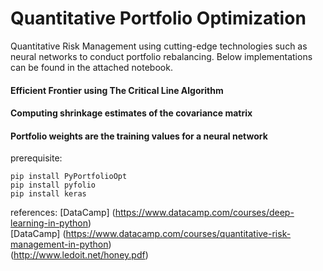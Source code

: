 # Quantitative Portfolio Optimization

Quantitative Risk Management using cutting-edge technologies such as neural networks to conduct portfolio rebalancing.
Below implementations can be found in the attached notebook.

#### Efficient Frontier using The Critical Line Algorithm<br>

#### Computing shrinkage estimates of the covariance matrix<br>

#### Portfolio weights are the training values for a neural network<br>


prerequisite:
```
pip install PyPortfolioOpt
pip install pyfolio
pip install keras
```
references:
[DataCamp] (https://www.datacamp.com/courses/deep-learning-in-python)<br>
[DataCamp] (https://www.datacamp.com/courses/quantitative-risk-management-in-python)<br>
(http://www.ledoit.net/honey.pdf)<br>
